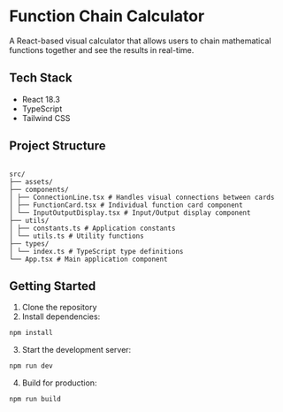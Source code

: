 # Function Chain Calculator

A React-based visual calculator that allows users to chain mathematical functions together and see the results in real-time.

## Tech Stack

- React 18.3
- TypeScript
- Tailwind CSS

## Project Structure

```

src/
├── assets/
├── components/
│ ├── ConnectionLine.tsx # Handles visual connections between cards
│ ├── FunctionCard.tsx # Individual function card component
│ └── InputOutputDisplay.tsx # Input/Output display component
├── utils/
│ ├── constants.ts # Application constants
│ └── utils.ts # Utility functions
├── types/
│ └── index.ts # TypeScript type definitions
└── App.tsx # Main application component

```

## Getting Started

1. Clone the repository
2. Install dependencies:

```bash
npm install
```

3. Start the development server:

```bash
npm run dev
```

4. Build for production:

```bash
npm run build
```
